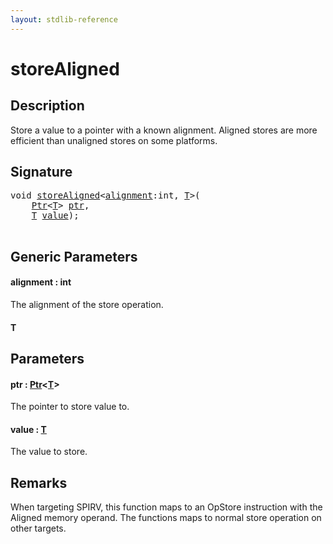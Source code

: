 ```yaml
---
layout: stdlib-reference
---
```


# storeAligned

## Description

Store a value to a pointer with a known alignment.
Aligned stores are more efficient than unaligned stores on some platforms.



## Signature 

<pre>
<span class="code_keyword">void</span> <a href="storealigned-5">storeAligned</a>&lt;<a href="storealigned-5#decl-alignment" class="code_var">alignment</a>:<span class="code_keyword">int</span>, <a href="storealigned-5#typeparam-T" class="code_type">T</a>&gt;(
    <a href="../types/ptr-0/index" class="code_type">Ptr</a>&lt;<a href="storealigned-5#typeparam-T" class="code_type">T</a>&gt; <a href="storealigned-5#decl-ptr" class="code_param">ptr</a>,
    <a href="storealigned-5#typeparam-T" class="code_type">T</a> <a href="storealigned-5#decl-value" class="code_param">value</a>);

</pre>

## Generic Parameters

####  <a id="decl-alignment"></a>alignment  : int
The alignment of the store operation.

####  <a id="typeparam-T"></a>T

## Parameters

####  <a id="decl-ptr"></a>ptr  : [Ptr](../types/ptr-0/index)\<[T](../types/ptr-0/index#typeparam-T)\>
The pointer to store value to.

####  <a id="decl-value"></a>value  : [T](storealigned-5#typeparam-T)
The value to store.


## Remarks
When targeting SPIRV, this function maps to an <span class='code'>OpStore</span> instruction with the <span class='code'>Aligned</span> memory operand.
The functions maps to normal store operation on other targets.


